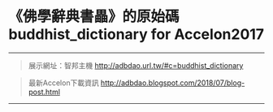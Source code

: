 # 《佛學辭典書畾》的原始碼 buddhist_dictionary for Accelon2017  
---  
> 展示網址：智邦主機 http://adbdao.url.tw/#c=buddhist_dictionary  
  
> 最新Accelon下載資訊 http://adbdao.blogspot.com/2018/07/blog-post.html  
---  